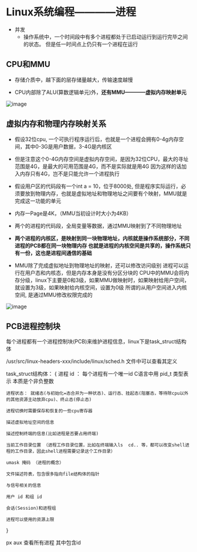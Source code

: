 


# Linux系统编程————进程  


* 并发  
    * 操作系统中，一个时间段中有多个进程都处于已启动运行到运行完毕之间的状态。 但是任一时间点上仍只有一个进程在运行  

 
## CPU和MMU

* 存储介质中，越下面的层存储量越大，传输速度越慢  

* CPU内部除了ALU(算数逻辑单元)外，**还有MMU————虚拟内存映射单元**
 
 ![image](https://user-images.githubusercontent.com/58176267/160360105-63fa3523-2a83-4371-a214-441cc236e71c.png)


## 虚拟内存和物理内存映射关系  

* 假设32位cpu, 一个可执行程序运行后，也就是一个进程会拥有0-4g内存空间，其中0-3G是用户数据，3-4G是内核区  
* 但是注意这个0-4G内存空间是虚拟内存空间，是因为32位CPU，最大的寻址范围是4G，是最大的可用范围是4G，而不是实际就是用4G  因为这样的话加入内存只有4G，岂不是只能允许一个进程执行

* 假设用户区的代码段有一个int a = 10，位于8000处, 但是程序实际运行，必须要放到物理内存，也就是虚拟地址和物理地址之间要有个映射，MMU就是完成这一功能的单元  

* 内存一Page是4K，（MMU当初设计时大小为4KB）

* 两个的进程的代码段，全局变量等数据，通过MMU映射到了不同物理地址  
* **两个进程的内核区，是映射到同一块物理地址，内核就是操作系统部分，不同进程的PCB都在同一块物理内存  也就是进程的内核空间是共享的，操作系统只有一份，这也是进程间通信的基础**  

* MMU除了完成虚拟地址到物理地址的映射，还可以修改访问级别   进程可以运行在用户态和内核态，但是内存本身是没有分区分块的  CPU中的MMU会将内存分级，linux下主要是0和3级，如果MMU做映射时，如果映射给用户空间，就设置为3级，如果映射给内核空间，设置为0级    所谓的从用户空间进入内核空间, 是通过MMU修改权限完成的

![image](https://user-images.githubusercontent.com/58176267/160364862-ba19b5dc-568b-4b71-a0bb-79292748467c.png)



## PCB进程控制块  

每个进程都有一个进程控制块(PCB)来维护进程信息，linux下是task_struct结构体    

/usr/src/linux-headers-xxx/include/linux/sched.h 文件中可以查看其定义 

task_struct结构体：
{
    进程 id ： 每个进程有一个唯一id C语言中用 pid_t 类型表示 本质是个非负整数

    进程状态： 就绪态(与初始化=态合并为一种状态)、运行态、挂起态(阻塞态，等待除cpu以外的其他资源主动放弃cpu)、终止态(停止态)  

    进程切换时需要保存和恢复的一些cpu寄存器
    
    描述虚拟地址空间的信息
    
    描述控制终端的信息(比如进程是否要占用终端)
    
    当前工作目录位置 （进程工作目录位置，比如在终端输入ls  cd.. 等，都可以改变shell进程的工作目录，因此shell进程需要记录这个工作目录）
    
    umask 掩码 （进程的概念）
    
    文件描述符表，包含很多指向file结构体的指针
   
    与信号相关的信息
    
    用户 id 和组 id
    
    会话(Session)和进程组
    
    进程可以使用的资源上限
}

px aux 查看所有进程 其中包含id     







